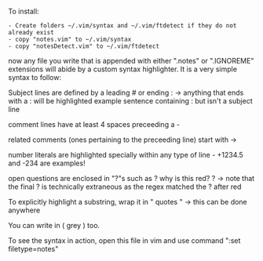 To install:

    - Create folders ~/.vim/syntax and ~/.vim/ftdetect if they do not already exist
    - copy "notes.vim" to ~/.vim/syntax
    - copy "notesDetect.vim" to ~/.vim/ftdetect

now any file you write that is appended with either ".notes" or ".IGNOREME" extensions will abide by a custom syntax highlighter. It is a very simple syntax to follow:

Subject lines are defined by a leading # or ending :
    -> anything that ends with a : will be highlighted
    example sentence containing : but isn't a subject line

comment lines have at least 4 spaces preceeding a -

related comments (ones pertaining to the preceeding line) start with ->

number literals are highlighted specially within any type of line 
    - +1234.5 and -234 are examples!

open questions are enclosed in "?"s such as ? why is this red? ? 
    -> note that the final ? is technically extraneous as the regex matched the ? after red

To explicitly highlight a substring, wrap it in " quotes "
    -> this can be done anywhere

You can write in ( grey ) too.

To see the syntax in action, open this file in vim and use command ":set filetype=notes"
